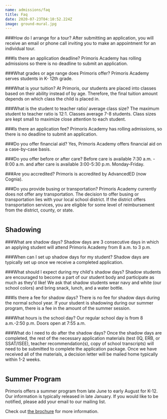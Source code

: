 ```yaml
---
name: admissions/faq
title: Faq
date: 2020-07-23T04:10:52.224Z
image: ground-mural.jpg
---
```

###How do I arrange for a tour?
After submitting an application, you will receive an email or phone call inviting you to make an appointment for an individual tour.

###Is there an application deadline?
Primoris Academy has rolling admissions so there is no deadline to submit an application.

###What grades or age range does Primoris offer?
Primoris Academy serves students in K- 12th grade.

###What is your tuition?
At Primoris, our students are placed into classes based on their ability instead of by age. Therefore, the final tuition amount depends on which class the child is placed in. 

###What is the student to teacher ratio/ average class size?
The maximum student to teacher ratio is 12:1. Classes average 7-8 students. Class sizes are kept small to maximize close attention to each student.

###Is there an application fee?
Primoris Academy has rolling admissions, so there is no deadline to submit an application.

###Do you offer financial aid?
Yes, Primoris Academy offers financial aid on a case-by-case basis.

###Do you offer before or after care?
Before care is available 7:30 a.m. - 8:00 a.m. and after care is available 3:00-5:30 p.m. Monday-Friday.

###Are you accredited?
Primoris is accredited by AdvancedED (now Cognia).

###Do you provide busing or transportation?
Primoris Academy currently does not offer any transportation. The decision to offer busing or transportation lies with your local school district. If the district offers transportation services, you are eligible for some level of reimbursement from the district, county, or state.

<h2 style="margin-top:2em">Shadowing</h2>

###What are shadow days?
Shadow days are 3 consecutive days in which an applying student will attend Primoris Academy from 8 a.m. to 3 p.m.

###When can I set up shadow days for my student?
Shadow days are typically set up once we receive a completed application. 

###What should I expect during my child's shadow days?
Shadow students are encouraged to become a part of our student body and participate as much as they'd like! We ask that shadow students wear navy and white (our school colors) and bring snack, lunch, and a water bottle.

###Is there a fee for shadow days?
There is no fee for shadow days during the normal school year. If your student is shadowing during our summer program, there is a fee in the amount of the summer session.

###What hours is the school day?
Our regular school day is from 8 a.m.-2:50 p.m. Doors open at 7:55 a.m.

###What do I need to do after the shadow days?
Once the shadow days are completed, the rest of the necessary application materials (test (IQ, ERB, or SSAT/ISEE), teacher recommendation(s), copy of school transcripts) will need to be submitted to complete the application package. Once we have received all of the materials, a decision letter will be mailed home typically within 1-2 weeks.

<h2 style="margin-top:2em">Summer Program</h2>
Primoris offers a summer program from late June to early August for K-12. Our information is typically released in late January. If you would like to be notified, please add your email to our mailing list.

Check out [the brochure](/img/SummerProgram2021.pdf) for more information.